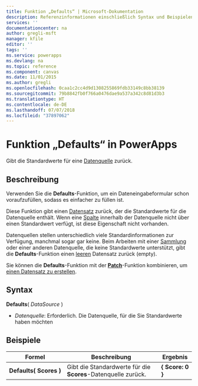 ```yaml
---
title: Funktion „Defaults“ | Microsoft-Dokumentation
description: Referenzinformationen einschließlich Syntax und Beispielen für die Funktion „Defaults“ in PowerApps
services: ''
documentationcenter: na
author: gregli-msft
manager: kfile
editor: ''
tags: ''
ms.service: powerapps
ms.devlang: na
ms.topic: reference
ms.component: canvas
ms.date: 11/01/2015
ms.author: gregli
ms.openlocfilehash: 0caa1c2cc4d9d1308255869fdb33149c8bb38139
ms.sourcegitcommit: 79b8842fb0f766a0476dae9a537a342c8d81d3b3
ms.translationtype: HT
ms.contentlocale: de-DE
ms.lasthandoff: 07/07/2018
ms.locfileid: "37897062"
---
```

# <a name="defaults-function-in-powerapps"></a>Funktion „Defaults“ in PowerApps
Gibt die Standardwerte für eine [Datenquelle](../working-with-data-sources.md) zurück.  

## <a name="description"></a>Beschreibung
Verwenden Sie die **Defaults**-Funktion, um ein Dateneingabeformular schon voraufzufüllen, sodass es einfacher zu füllen ist.

Diese Funktion gibt einen [Datensatz](../working-with-tables.md#records) zurück, der die Standardwerte für die Datenquelle enthält.  Wenn eine [Spalte](../working-with-tables.md#columns) innerhalb der Datenquelle nicht über einen Standardwert verfügt, ist diese Eigenschaft nicht vorhanden.

Datenquellen stellen unterschiedlich viele Standardinformationen zur Verfügung, manchmal sogar gar keine.  Beim Arbeiten mit einer [Sammlung](../working-with-data-sources.md#collections) oder einer anderen Datenquelle, die keine Standardwerte unterstützt, gibt die **Defaults**-Funktion einen [leeren](function-isblank-isempty.md) Datensatz zurück (empty).

Sie können die **Defaults**-Funktion mit der **[Patch](function-patch.md)**-Funktion kombinieren, um [einen Datensatz zu erstellen](../working-with-data-sources.md).

## <a name="syntax"></a>Syntax
**Defaults**( *DataSource* )

* *Datenquelle*: Erforderlich. Die Datenquelle, für die Sie Standardwerte haben möchten

## <a name="examples"></a>Beispiele

| Formel | Beschreibung | Ergebnis |
| --- | --- | --- |
| **Defaults(&nbsp;Scores&nbsp;)** |Gibt die Standardwerte für die **Scores**-Datenquelle zurück. |**{ Score: 0 }** |

